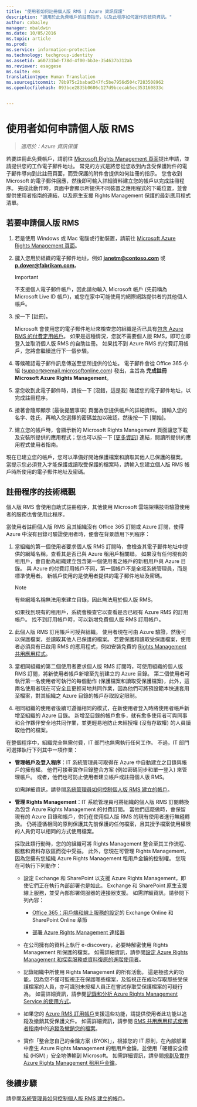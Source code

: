 ```yaml
---
title: "使用者如何註冊個人版 RMS | Azure 資訊保護"
description: "適用於此免費帳戶的註冊指示，以及此程序如何運作的技術資訊。"
author: cabailey
manager: mbaldwin
ms.date: 10/05/2016
ms.topic: article
ms.prod: 
ms.service: information-protection
ms.technology: techgroup-identity
ms.assetid: a60731bd-f78d-4f00-bb3e-354637b312ab
ms.reviewer: esaggese
ms.suite: ems
translationtype: Human Translation
ms.sourcegitcommit: 78b975c2babad347fc5be7956d504c7283508962
ms.openlocfilehash: 093bce2835b0606c127d9bcecab5ec353160833c


---
```


# 使用者如何申請個人版 RMS

>*適用於：Azure 資訊保護*

若要註冊此免費帳戶，請前往 [Microsoft Rights Management 頁面](https://portal.office.com/signup?sku=rms&ru=https%3A%2F%2Fportal.azurerms.com%2F%23%2Fdownload)提出申請，並請提供您的工作電子郵件地址。 常見的方式是將您從您收到內含受保護附件的電子郵件導向到此註冊頁面，而受保護的附件會提供如何註冊的指示。 您會收到 Microsoft 的電子郵件回應，然後即可輸入詳細資料建立您的帳戶以完成註冊程序。 完成此動作時，頁面中會顯示所提供不同裝置之應用程式的下載位置，並會提供使用者指南的連結，以及原生支援 Rights Management 保護的最新應用程式清單。 

## 若要申請個人版 RMS

1.  若是使用 Windows 或 Mac 電腦或行動裝置，請前往 [Microsoft Azure Rights Management 頁面](https://portal.office.com/signup?sku=rms&ru=https%3A%2F%2Fportal.azurerms.com%2F%23%2Fdownload)。

2.  鍵入您用於組織的電子郵件地址，例如 **janetm@contoso.com** 或 **p.dover@fabrikam.com**。

    > [!IMPORTANT]
    > 不支援個人電子郵件帳戶，因此請勿輸入 Microsoft 帳戶 (先前稱為 Microsoft Live ID 帳戶)，或您在家中可能使用的網際網路提供者的其他個人帳戶。

3.  按一下 [註冊]。

    Microsoft 會使用您的電子郵件地址來檢查您的組織是否已具有[包含 Azure RMS 的付費定用帳戶](../get-started/requirements-subscriptions.md)。 如果是這種情況，您就不需要個人版 RMS，即可立即登入並取消個人版 RMS 的自助註冊。 如果找不到 Azure RMS 的付費訂用帳戶，您將會繼續進行下一個步驟。

4.  等候確認電子郵件訊息傳送至您所提供的位址。 電子郵件會從 Office 365 小組 (support@email.microsoftonline.com) 發出，主旨為 **完成註冊 Microsoft Azure Rights Management**。

5.  當您收到此電子郵件時，請按一下 [沒錯，這是我] 確認您的電子郵件地址，以完成註冊程序。

6.  接著會隨即顯示 [最後提醒事項] 頁面為您提供帳戶的詳細資料。 請輸入您的名字、姓氏，再輸入您選擇的密碼並加以確認，然後按一下 [開始]。

7. 建立您的帳戶時，會顯示新的 Microsoft Rights Management 頁面讓您下載及安裝所提供的應用程式；您也可以按一下 [[更多資訊](../rms-client/sharing-app-user-guide.md)] 連結，閱讀所提供的應用程式使用者指南。

現在已建立您的帳戶，您可以準備好開始保護檔案和讀取其他人已保護的檔案。 當提示您必須登入才能保護或讀取受保護的檔案時，請輸入您建立個人版 RMS 帳戶時所使用的電子郵件地址及密碼。

## 註冊程序的技術概觀
個人版 RMS 會使用自助式註冊程序，其他使用 Microsoft 雲端架構技術驗證使用者的服務也會使用此程序。

當使用者註冊個人版 RMS 且其組織沒有 Office 365 訂閱或 Azure 訂閱，使得 Azure 中沒有目錄可驗證使用者時，便會在背景啟用下列程序：

1.  當組織的第一個使用者要求個人版 RMS 訂閱時，會檢查其電子郵件地址中提供的網域名稱，查看其是否已與 Azure 租用戶相關聯。 如果沒有任何現有的租用戶，會自動為組織建立包含第一個使用者之帳戶的新租用戶與 Azure 目錄。 與 Azure 的付費訂用帳戶不同，第一個帳戶不是全域系統管理員，而是標準使用者。 新帳戶使用的是使用者提供的電子郵件地址及密碼。

    > [!NOTE]
    > 有些網域名稱無法用來建立目錄，因此無法用於個人版 RMS。

    如果找到現有的租用戶，系統會檢查它以查看是否已經有 Azure RMS 的訂用帳戶。 找不到訂用帳戶時，可以新增免費個人版 RMS 訂用帳戶。

2.  此個人版 RMS 訂用帳戶可授與組織。 使用者現在可由 Azure 驗證，然後可以保護檔案，並讀取其他人已保護的檔案。 若要保護和讀取受保護檔案，使用者必須具有已啟用 RMS 的應用程式，例如安裝免費的 [Rights Management 共用應用程式](../rms-client/sharing-app-windows.md)。

3.  當相同組織的第二個使用者要求個人版 RMS 訂閱時，可使用組織的個人版 RMS 訂閱，將新使用者帳戶新增至先前建立的 Azure 目錄。 第二個使用者可執行第一名使用者可執行的每個動作 (保護檔案和讀取受保護檔案)，此外，這兩名使用者現在可安全且更輕易地共同作業，因為他們可將預設範本快速套用至檔案，對其組織之 Azure 目錄的帳戶存取設定限制。

4.  相同組織的使用者後續可遵循相同的模式，在新使用者登入時將使用者帳戶新增至組織的 Azure 目錄。 新增至目錄的帳戶愈多，就有愈多使用者可與同事和合作夥伴安全地共同作業，並更輕易地防止未經授權 (沒有存取權) 的人員讀取他們的檔案。

在整個程序中，組織完全無需付費，IT 部門也無需執行任何工作。 不過，IT 部門可選擇執行下列其中一項作業：

-   **管理帳戶及登入程序**：IT 系統管理員可取得在 Azure 中自動建立之目錄與帳戶的擁有權。 他們可接著實作目錄整合方案 (例如密碼同步和單一登入) 來管理帳戶。 或者，他們也可防止使用者建立帳戶或註冊個人版 RMS。

    如需詳細資訊，請參閱[系統管理員如何控制個人版 RMS 建立的帳戶](rms-for-individuals-take-control.md)。

-   **管理 Rights Management**：IT 系統管理員可將組織的個人版 RMS 訂閱轉換為包含 Azure Rights Management 的付費訂閱。 當他們這麼做時，會保留現有的 Azure 目錄和帳戶，供仍在使用個人版 RMS 的現有使用者進行無縫轉換。 仍將遵循相同的原則保護其先前保護的任何檔案，且其授予檔案使用權限的人員仍可以相同的方式使用檔案。

    採取此類行動時，您的的組織可將 Rights Management 整合至其工作流程、服務和資料存放區而從中受益。 此外，您現在可管理 Rights Management，因為您擁有您組織 Azure Rights Management 租用戶金鑰的控制權。 您現在可執行下列動作：

    -   設定 Exchange 和 SharePoint 以支援 Azure Rights Management，即使它們正在執行內部部署也是如此。 Exchange 和 SharePoint 原生支援線上服務，並受內部部署伺服器的連接器支援。 如需詳細資訊，請參閱下列內容：

        -   [Office 365：用戶端和線上服務的設定](../deploy-use/configure-office365.md)的 Exchange Online 和 SharePoint Online 章節

        -   [部署 Azure Rights Management 連接器](../deploy-use/deploy-rms-connector.md)

    -   在公司擁有的資料上執行 e-discovery，必要時解密使用 Rights Management 所保護的檔案。 如需詳細資訊，請參閱[設定 Azure Rights Management 和探索服務或資料復原的進階使用者](../deploy-use/configure-super-users.md)。

    -   記錄組織中所使用 Rights Management 的所有活動。 這是極強大的功能，因為您不僅可監視正在保護哪些檔案，及監視正在成功存取那些受保護檔案的人員，亦可識別未授權人員正在嘗試存取受保護檔案的可疑行為。 如需詳細資訊，請參閱[記錄和分析 Azure Rights Management Service 的使用方式](../deploy-use/log-analyze-usage.md)。

    -   如果您的 [Azure RMS 訂用帳戶](https://technet.microsoft.com/dn858608)支援這些功能，請提供使用者此功能以追蹤及撤銷其受保護文件。 如需詳細資訊，請參閱 [RMS 共用應用程式使用者指南](../rms-client/sharing-app-user-guide.md)中的[追蹤及撤銷您的檔案](../rms-client/sharing-app-track-revoke.md)。

    -   實作「整合您自己的金鑰方案 (BYOK)」，根據您的 IT 原則，在內部部署中產生 Azure Rights Management 的租用戶金鑰，並使用「硬體安全模組 (HSM)」安全地傳輸到 Microsoft。 如需詳細資訊，請參閱[規劃及實作 Azure Rights Management 租用戶金鑰](../plan-design/plan-implement-tenant-key.md)。


## 後續步驟
請參閱[系統管理員如何控制個人版 RMS 建立的帳戶](rms-for-individuals-take-control.md)。





<!--HONumber=Oct16_HO1-->


